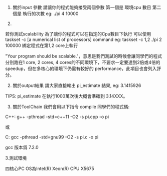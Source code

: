  1. 關於input 參數
請讓你的程式能夠接受兩個參數
第一個是 環境cpu 數目
第二個是 執行的次數
eg:
./pi 4 10000

2. 
若你測試scalability
為了讓你的程式可以在指定的Cpu數目下執行
可以使用taskset -c [a numerical list of processors] command
eg:
taskset -c 1,2 ./pi 2 100000
綁定程式在第1,2 core上執行

"Your program should be scalable."，意思是我們測試的時候會讓同學們的程式分別跑在1 core, 2 cores, 4 cores的不同環境下，不要求一定要達到2倍或4倍的speedup，但在多核心的環境下仍需有較好的 performance，此項目也會列入評分。
 
2. 關於output結果
請大家直接輸出 pi_estimate 結果, eg:
3.1415926

TIPS: pi_estimate 在執行1000萬次後大概會準確到 3.14XXX。
 
3. 關於ToolChain
我們會用以下指令 compile 同學們的程式碼:
 
C++:
g++ -pthread -std=c++11 -O2 -s pi.cpp -o pi
 
或

C:
gcc -pthread -std=gnu99 -O2 -s pi.c -o pi
 
gcc 版本爲 7.2.0
 

3.測試環境
 
四核心PC
OS為Intel(R) Xeon(R) CPU X5675
